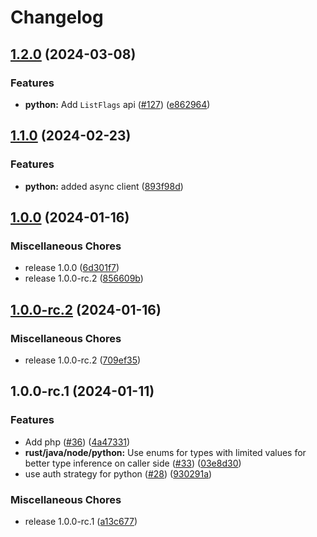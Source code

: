 # Changelog

## [1.2.0](https://github.com/flipt-io/flipt-server-sdks/compare/flipt-python-v1.1.0...flipt-python-v1.2.0) (2024-03-08)


### Features

* **python:** Add `ListFlags` api ([#127](https://github.com/flipt-io/flipt-server-sdks/issues/127)) ([e862964](https://github.com/flipt-io/flipt-server-sdks/commit/e862964bb6f1606d72180ee9705d99ab3d021a5e))

## [1.1.0](https://github.com/flipt-io/flipt-server-sdks/compare/flipt-python-v1.0.0...flipt-python-v1.1.0) (2024-02-23)

### Features

* **python:** added async client ([893f98d](https://github.com/flipt-io/flipt-server-sdks/commit/893f98df91fd9515a01a46545da3d7caf5d077a0))

## [1.0.0](https://github.com/flipt-io/flipt-server-sdks/compare/flipt-python-v1.0.0-rc.2...flipt-python-v1.0.0) (2024-01-16)

### Miscellaneous Chores

* release 1.0.0 ([6d301f7](https://github.com/flipt-io/flipt-server-sdks/commit/6d301f71ff2059748ac2c6899aa10b1cd275b50d))
* release 1.0.0-rc.2 ([856609b](https://github.com/flipt-io/flipt-server-sdks/commit/856609ba9981d00ffbe855b660149fe782a87f61))

## [1.0.0-rc.2](https://github.com/flipt-io/flipt-server-sdks/compare/flipt-python-v1.0.0-rc.1...flipt-python-v1.0.0-rc.2) (2024-01-16)

### Miscellaneous Chores

* release 1.0.0-rc.2 ([709ef35](https://github.com/flipt-io/flipt-server-sdks/commit/709ef35e9959ee5bdc6630b60599de04f29f667d))

## 1.0.0-rc.1 (2024-01-11)

### Features

* Add php ([#36](https://github.com/flipt-io/flipt-server-sdks/issues/36)) ([4a47331](https://github.com/flipt-io/flipt-server-sdks/commit/4a47331b0da56e55f0e31b312cffbe0e10248229))
* **rust/java/node/python:** Use enums for types with limited values for better type inference on caller side ([#33](https://github.com/flipt-io/flipt-server-sdks/issues/33)) ([03e8d30](https://github.com/flipt-io/flipt-server-sdks/commit/03e8d30f3421f48a5d320bed922b0a589c58aa59))
* use auth strategy for python ([#28](https://github.com/flipt-io/flipt-server-sdks/issues/28)) ([930291a](https://github.com/flipt-io/flipt-server-sdks/commit/930291a47d3a756cd8a4f03d52d369ef7a43edb9))

### Miscellaneous Chores

* release 1.0.0-rc.1 ([a13c677](https://github.com/flipt-io/flipt-server-sdks/commit/a13c6774c6a6c1c125e299ce0ec4267ed2bbb4cf))
